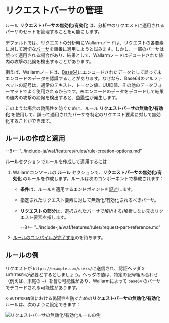 # リクエストパーサの管理

ルール **リクエストパーサの無効化/有効化** は、分析中のリクエストに適用されるパーサのセットを管理することを可能にします。

デフォルトでは、リクエストの分析時にWallarmノードは、リクエストの各要素に対して適切な[パーサ](request-processing.md)を順番に適用しようと試みます。しかし、一部のパーサは誤って適用される場合があり、結果として、Wallarmノードはデコードされた値内の攻撃の兆候を検出することがあります。

例えば、Wallarmノードは、[Base64](https://en.wikipedia.org/wiki/Base64)にエンコードされたデータとして誤って未エンコードのデータを認識することがあります。なぜなら、Base64のアルファベットの記号は、通常のテキスト、トークン値、UUID値、その他のデータフォーマットでよく使用されるからです。未エンコードのデータをデコードして結果の値内の攻撃の兆候を検出すると、[偽陽性](../../about-wallarm/protecting-against-attacks.md#false-positives)が発生します。

このような場合の偽陽性を防ぐために、ルール **リクエストパーサの無効化/有効化** を使用して、誤って適用されたパーサを特定のリクエスト要素に対して無効化することができます。

## ルールの作成と適用

--8<-- "../include-ja/waf/features/rules/rule-creation-options.md"

**ルール**セクションでルールを作成して適用するには：

1. Wallarmコンソールの **ルール** セクションで、**リクエストパーサの無効化/有効化** のルールを作成します。ルールは次のコンポーネントで構成されます：

      * **条件**は、ルールを適用するエンドポイントを[記述](rules.md#branch-description)します。
      * 指定されたリクエスト要素に対して無効化/有効化されるべきパーサ。
      * **リクエストの部分**は、選択されたパーサで解析する/解析しない元のリクエスト要素を指します。

         --8<-- "../include-ja/waf/features/rules/request-part-reference.md"
2. [ルールのコンパイルが完了する](rules.md)のを待ちます。

## ルールの例

リクエストが `https://example.com/users/`に送信され、認証ヘッダ `X-AUTHTOKEN`が必要とするとしましょう。ヘッダの値は、特定の記号組み合わせ（例えば、末尾の `=`）を含む可能性があり、Wallarmによって `base64` のパーサでデコードされる可能性があります。

`X-AUTHTOKEN`値における偽陽性を防ぐための**リクエストパーサの無効化/有効化** ルールは、次のように設定できます：

![リクエストパーサの無効化/有効化ルールの例](../../images/user-guides/rules/disable-parsers-example.png)